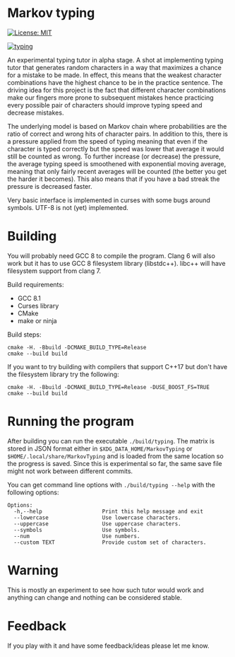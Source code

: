 # Markov typing

[![License: MIT](https://img.shields.io/badge/License-MIT-green.svg)](https://github.com/akstrfn/markov-typing/blob/master/LICENCE)

[![typing](https://asciinema.org/a/jWkjpdBxkjWrfb3hBFDBB8z4z.png)](https://asciinema.org/a/jWkjpdBxkjWrfb3hBFDBB8z4z/?autoplay=1&speed=2&theme=tango&size=big)

An experimental typing tutor in alpha stage. A shot at implementing typing
tutor that generates random characters in a way that maximizes a chance for a
mistake to be made. In effect, this means that the weakest character
combinations have the highest chance to be in the practice sentence. The
driving idea for this project is the fact that different character combinations
make our fingers more prone to subsequent mistakes hence practicing every
possible pair of characters should improve typing speed and decrease mistakes.

The underlying model is based on Markov chain where probabilities are the ratio
of correct and wrong hits of character pairs. In addition to this, there is a
pressure applied from the speed of typing meaning that even if the character is
typed correctly but the speed was lower that average it would still be counted
as wrong. To further increase (or decrease) the pressure, the average typing
speed is smoothened with exponential moving average, meaning that only fairly
recent averages will be counted (the better you get the harder it becomes).
This also means that if you have a bad streak the pressure is decreased faster.

Very basic interface is implemented in curses with some bugs around symbols. 
UTF-8 is not (yet) implemented.

# Building

You will probably need GCC 8 to compile the program. Clang 6 will also work but
it has to use GCC 8 filesystem library (libstdc++). libc++ will have filesystem
support from clang 7.

Build requirements:

- GCC 8.1
- Curses library
- CMake
- make or ninja

Build steps:

```
cmake -H. -Bbuild -DCMAKE_BUILD_TYPE=Release
cmake --build build
```

If you want to try building with compilers that support C++17 but don't have
the filesystem library try the following:

```
cmake -H. -Bbuild -DCMAKE_BUILD_TYPE=Release -DUSE_BOOST_FS=TRUE
cmake --build build
```

# Running the program

After building you can run the executable ``./build/typing``. The matrix is
stored in JSON format either in ``$XDG_DATA_HOME/MarkovTyping`` or
``$HOME/.local/share/MarkovTyping`` and is loaded from the same location so the
progress is saved. Since this is experimental so far, the same save file might
not work between different commits.

You can get command line options with ``./build/typing --help`` with the
following options:

```
Options:
  -h,--help                   Print this help message and exit
  --lowercase                 Use lowercase characters.
  --uppercase                 Use uppercase characters.
  --symbols                   Use symbols.
  --num                       Use numbers.
  --custom TEXT               Provide custom set of characters.
```

# Warning

This is mostly an experiment to see how such tutor would work and anything can
change and nothing can be considered stable.

# Feedback

If you play with it and have some feedback/ideas please let me know.

